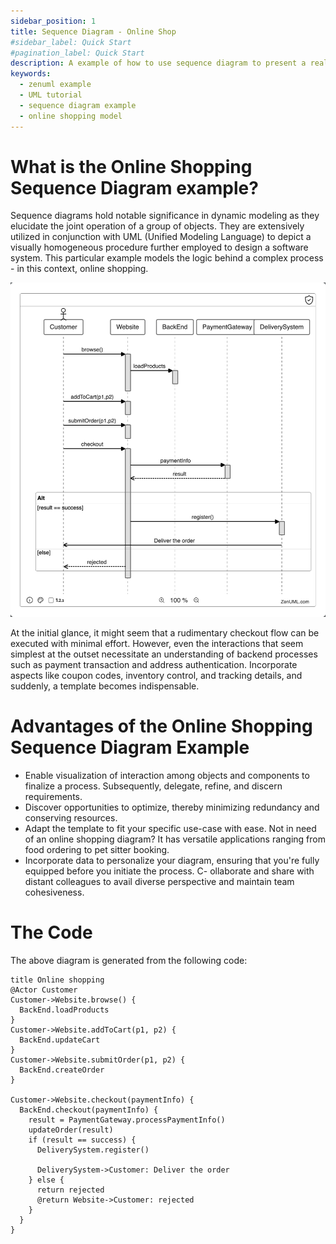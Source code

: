 ```yaml
---
sidebar_position: 1
title: Sequence Diagram - Online Shop
#sidebar_label: Quick Start
#pagination_label: Quick Start
description: A example of how to use sequence diagram to present a real world use case.
keywords:
  - zenuml example
  - UML tutorial
  - sequence diagram example
  - online shopping model
---
```


# What is the Online Shopping Sequence Diagram example?

Sequence diagrams hold notable significance in dynamic modeling as they elucidate the joint operation of a group of objects. They are extensively utilized in conjunction with UML (Unified Modeling Language) to depict a visually homogeneous procedure further employed to design a software system. This particular example models the logic behind a complex process - in this context, online shopping.

![](../../static/img/docs/example-shop-01.png)

At the initial glance, it might seem that a rudimentary checkout flow can be executed with minimal effort. However, even the interactions that seem simplest at the outset necessitate an understanding of backend processes such as payment transaction and address authentication. Incorporate aspects like coupon codes, inventory control, and tracking details, and suddenly, a template becomes indispensable.

# Advantages of the Online Shopping Sequence Diagram Example

- Enable visualization of interaction among objects and components to finalize a process. Subsequently, delegate, refine, and discern requirements.
- Discover opportunities to optimize, thereby minimizing redundancy and conserving resources.
- Adapt the template to fit your specific use-case with ease. Not in need of an online shopping diagram? It has versatile applications ranging from food ordering to pet sitter booking.
- Incorporate data to personalize your diagram, ensuring that you're fully equipped before you initiate the process.
  C- ollaborate and share with distant colleagues to avail diverse perspective and maintain team cohesiveness.

# The Code

The above diagram is generated from the following code:

```
title Online shopping
@Actor Customer
Customer->Website.browse() {
  BackEnd.loadProducts
}
Customer->Website.addToCart(p1, p2) {
  BackEnd.updateCart
}
Customer->Website.submitOrder(p1, p2) {
  BackEnd.createOrder
}

Customer->Website.checkout(paymentInfo) {
  BackEnd.checkout(paymentInfo) {
    result = PaymentGateway.processPaymentInfo()
    updateOrder(result)
    if (result == success) {
      DeliverySystem.register()

      DeliverySystem->Customer: Deliver the order
    } else {
      return rejected
      @return Website->Customer: rejected
    }
  }
}
```
